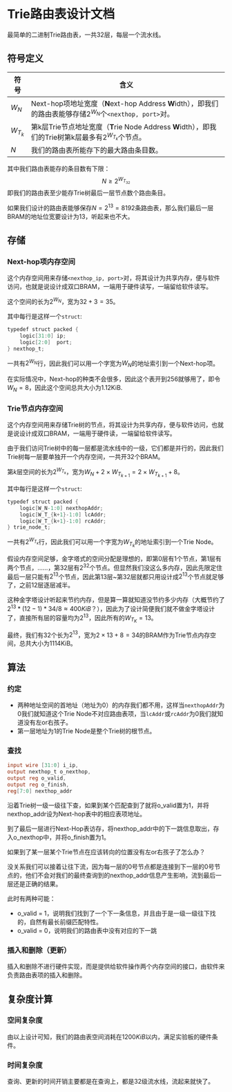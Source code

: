 # Trie路由表设计文档

最简单的二进制Trie路由表，一共32层，每层一个流水线。

## 符号定义

| 符号      | 含义                                                         |
| --------- | ------------------------------------------------------------ |
| $W_N$     | Next-hop项地址宽度（**N**ext-hop Address **W**idth），即我们的路由表能够存储$2^{W_N}$个`<nexthop, port>`对。 |
| $W_{T_k}$ | 第k层Trie节点地址宽度（**T**rie Node Address **W**idth），即我们的Trie树第k层最多有$2^{W_{T_k}}$个节点。 |
| $N$       | 我们的路由表所能存下的最大路由条目数。                       |

其中我们路由表能存的条目数有下限：
$$
N \ge 2^{W_{T_{32}}}
$$
即我们的路由表至少能存Trie树最后一层节点数个路由条目。

如果我们设计的路由表能够保存$N=2^{13}=8192$条路由表，那么我们最后一层BRAM的地址位宽要设计为13，听起来也不大。

## 存储

### Next-hop项内存空间

这个内存空间用来存储`<nexthop_ip, port>`对，将其设计为共享内存，便与软件访问，也就是说设计成双口BRAM，一端用于硬件读写，一端留给软件读写。

这个空间的长为$2^{W_N}$，宽为$32+3 = 35$。

其中每行是这样一个`struct`:

```verilog
typedef struct packed {
    logic[31:0] ip;
    logic[2:0]  port;
} nexthop_t;
```

一共有$2^{W_N}$行，因此我们可以用一个字宽为$W_N$的地址索引到一个Next-hop项。

在实际情况中，Next-hop的种类不会很多，因此这个表开到256就够用了，即令$W_N = 8$，因此这个空间总共大小为1.12KiB.

### Trie节点内存空间

这个内存空间用来存储Trie树的节点，将其设计为共享内存，便与软件访问，也就是说设计成双口BRAM，一端用于硬件读，一端留给软件读写。

由于我们访问Trie树中的每一层都是流水线中的一级，它们都是并行的，因此我们Trie树每一层要单独开一个内存空间，一共开32个BRAM。

第$k$层空间的长为$2^{W_{T_k}}$，宽为$W_N + 2\times W_{T_{k+1}} = 2\times W_{T_{k+1}} + 8$。

其中每行是这样一个`struct`:

```verilog
typedef struct packed {
    logic[W_N-1:0] nexthopAddr;
    logic[W_T_{k+1}-1:0] lcAddr;
    logic[W_T_{k+1}-1:0] rcAddr;
} trie_node_t;
```

一共有$2^{W_{T_k}}$行，因此我们可以用一个字宽为$W_{T_k}$的地址索引到一个Trie Node。

假设内存空间足够，金字塔式的空间分配是理想的，即第0层有1个节点，第1层有两个节点，……，第32层有$2^{32}$个节点。但显然我们没这么多内存，因此先限定住最后一层只能有$2^{13}$个节点，因此第13层~第32层就都只用设计成$2^{13}$个节点就足够了，之前12层逐层减半。

这种金字塔设计听起来节约内存，但是算一算就知道没节约多少内存（大概节约了$2^{13}*(12-1)*34/8 \approx 400KiB$？），因此为了设计简便我们就不做金字塔设计了，直接所有层的容量均为$2^{13}$，因此所有的$W_{T_K}=13$。

最终，我们有32个长为$2^{13}$，宽为$2\times 13 + 8 = 34$的BRAM作为Trie节点内存空间，总共大小为1114KiB。

## 算法

### 约定

- 两种地址空间的首地址（地址为0）的内存我们都不用，这样当`nexthopAddr`为0我们就知道这个Trie Node不对应路由表项，当`lcAddr`或`rcAddr`为0我们就知道没有左or右孩子。
- 第一层地址为1的Trie Node是整个Trie树的根节点。

### 查找

```verilog
input wire [31:0] i_ip,
output nexthop_t o_nexthop,
output reg o_valid,
output reg o_finish,
reg[7:0] nexthop_addr
```

沿着Trie树一级一级往下查，如果到某个匹配查到了就将o_valid置为1，并将nexthop_addr设为Next-hop表中的相应表项地址。

到了最后一层进行Next-Hop表访存，将nexthop_addr中的下一跳信息取出，存入o_nexthop中，并将o_finish置为1。

如果到了某一层某个Trie节点在应该转向的位置没有左or右孩子了怎么办？

没关系我们可以接着让往下流，因为每一层的0号节点都是连接到下一层的0号节点的，他们不会对我们的最终查询到的nexthop_addr信息产生影响，流到最后一层还是正确的结果。

此时有两种可能：

- o_valid = 1，说明我们找到了一个下一条信息，并且由于是一级一级往下找的，自然有最长前缀匹配特性。
- o_valid = 0，说明我们的路由表中没有对应的下一跳

### 插入和删除（更新）

插入和删除不进行硬件实现，而是提供给软件操作两个内存空间的接口，由软件来负责路由表项的插入和删除。

## 复杂度计算

### 空间复杂度

由以上设计可知，我们的路由表空间消耗在$1200KiB$以内，满足实验板的硬件条件。

### 时间复杂度

查询、更新的时间开销主要都是在查询上，都是32级流水线，流起来就快了。